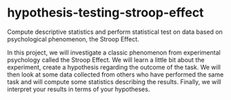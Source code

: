 # hypothesis-testing-stroop-effect
Compute descriptive statistics and perform statistical test on data based on psychological phenomenon, the Stroop Effect.

In this project, we will investigate a classic phenomenon from experimental psychology called the Stroop Effect. We will learn a little bit about the experiment, create a hypothesis regarding the outcome of the task. We will then look at some data collected from others who have performed the same task and will compute some statistics describing the results. Finally, we will interpret your results in terms of your hypotheses.
